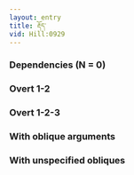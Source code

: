 ```yaml
---
layout: entry
title: རྡོད་
vid: Hill:0929
---
```

### Dependencies (N = 0)


### Overt 1-2


### Overt 1-2-3


### With oblique arguments


### With unspecified obliques
